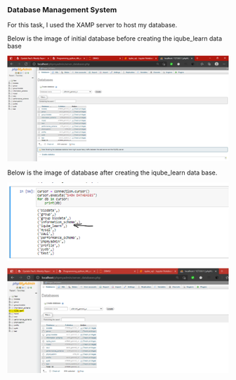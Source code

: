 ### Database Management System

For this task, I used the XAMP server to host my database.

Below is the image of initial database before creating the iqube_learn data base

![initial_db](https://github.com/Yodeman/iqube_projects/blob/main/week2/DBMS/initial_db.png)

Below is the image of database after creating the iqube_learn data base.

![iqube_db](https://github.com/Yodeman/iqube_projects/blob/main/week2/DBMS/iqube_db.png)

![iqube_learn_db](https://github.com/Yodeman/iqube_projects/blob/main/week2/DBMS/iqube_learn_db.png)


